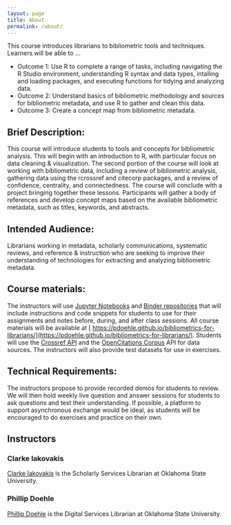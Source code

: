 ```yaml
---
layout: page
title: About
permalink: /about/
---
```


This course introduces librarians to bibliometric tools and techniques. Learners will be able to ...

- Outcome 1: Use R to complete a range of tasks, including navigating the R Studio environment, understanding R syntax and data types, intalling and loading packages, and executing functions for tidying and analyzing data.
- Outcome 2: Understand basics of bibliometric methodology and sources for bibliometric metadata, and use R to gather and clean this data.
- Outcome 3: Create a concept map from bibliometric metadata.


## Brief Description: 
This course will introduce students to tools and concepts for bibliometric analysis. This will begin with an introduction to R, with particular focus on data cleaning & visualization. The second portion of the course will look at working with bibliometric data, including a review of bibliometric analysis, gathering data using the rcrossref and citecorp packages, and a review of confidence, centrality, and connectedness. The course will conclude with a project bringing together these lessons. Participants will gather a body of references and develop concept maps based on the available bibliometric metadata, such as titles, keywords, and abstracts.

## Intended Audience: 
Librarians working in metadata, scholarly communications, systematic reviews, and reference & instruction who are seeking to improve their understanding of technologies for extracting and analyzing bibliometric metadata.

## Course materials: 
The instructors will use [Jupyter Notebooks](https://jupyter.org/) and [Binder repositories](https://mybinder.readthedocs.io/en/latest/introduction.html) that will include instructions and code snippets for students to use for their assignments and notes before, during, and after class sessions. All course materials will be available at [ https://pdoehle.github.io/bibliometrics-for-librarians/](https://pdoehle.github.io/bibliometrics-for-librarians/). Students will use the [Crossref API](https://www.crossref.org/services/metadata-delivery/rest-api/) and the [OpenCitations Corpus](https://opencitations.net/) API for data sources. The instructors will also provide test datasets for use in exercises.

## Technical Requirements: 
The instructors propose to provide recorded demos for students to review. We will then hold weekly live question and answer sessions for students to ask questions and test their understanding. If possible, a platform to support asynchronous exchange would be ideal, as students will be encouraged to do exercises and practice on their own.  


## Instructors
### Clarke Iakovakis
[Clarke Iakovakis](https://info.library.okstate.edu/clarke-iakovakis) is the Scholarly Services Librarian at Oklahoma State University.

### Phillip Doehle
[Phillip Doehle](https://info.library.okstate.edu/ld.php?content_id=52357494) is the Digital Services Librarian at Oklahoma State University.
